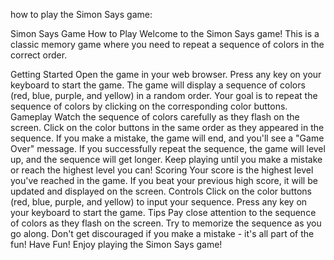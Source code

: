 how to play the Simon Says game:

Simon Says Game
How to Play
Welcome to the Simon Says game! This is a classic memory game where you need to repeat a sequence of colors in the correct order.

Getting Started
Open the game in your web browser.
Press any key on your keyboard to start the game.
The game will display a sequence of colors (red, blue, purple, and yellow) in a random order.
Your goal is to repeat the sequence of colors by clicking on the corresponding color buttons.
Gameplay
Watch the sequence of colors carefully as they flash on the screen.
Click on the color buttons in the same order as they appeared in the sequence.
If you make a mistake, the game will end, and you'll see a "Game Over" message.
If you successfully repeat the sequence, the game will level up, and the sequence will get longer.
Keep playing until you make a mistake or reach the highest level you can!
Scoring
Your score is the highest level you've reached in the game.
If you beat your previous high score, it will be updated and displayed on the screen.
Controls
Click on the color buttons (red, blue, purple, and yellow) to input your sequence.
Press any key on your keyboard to start the game.
Tips
Pay close attention to the sequence of colors as they flash on the screen.
Try to memorize the sequence as you go along.
Don't get discouraged if you make a mistake - it's all part of the fun!
Have Fun!
Enjoy playing the Simon Says game!
